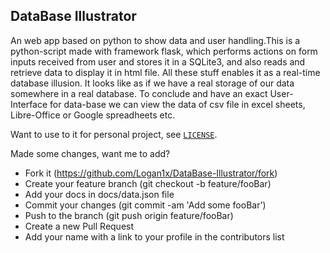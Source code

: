 ## DataBase Illustrator
An web app based on python to show data and user handling.This is a python-script made with framework flask, which performs actions on form inputs received from user and stores it in a SQLite3, and also reads and retrieve data to display it in html file. All these stuff enables it as a real-time database illusion. It looks like as if we have a real storage of our data somewhere in a real database. To conclude and have an exact User-Interface for data-base we can view the data of csv file in excel sheets, Libre-Office or Google spreadheets etc.

Want to use to it for personal project, see [`LICENSE`](https://github.com/Logan1x/DataBase-Illustrator/blob/master/LICENSE).

Made some changes, want me to add?

- Fork it (https://github.com/Logan1x/DataBase-Illustrator/fork)
- Create your feature branch (git checkout -b feature/fooBar)
- Add your docs in docs/data.json file
- Commit your changes (git commit -am 'Add some fooBar')
- Push to the branch (git push origin feature/fooBar)
- Create a new Pull Request
- Add your name with a link to your profile in the contributors list
